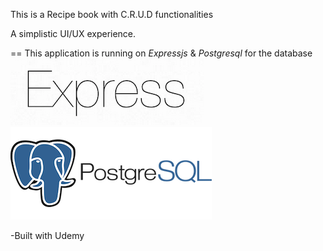 This is a Recipe book with C.R.U.D functionalities

A simplistic UI/UX experience.

==
This application is running on *Expressjs* & *Postgresql* for the database
![express-js](public/express.png)
![express-js](public/postgresql-logo.png)



-Built with Udemy
